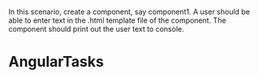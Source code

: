 In this scenario, create a component, say component1. 
A user should be able to enter text in the .html template file of the component. The component should print out the user text to console.
# AngularTasks

